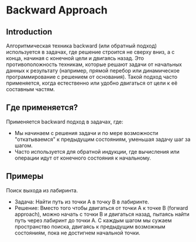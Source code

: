 # Backward Approach


## Introduction
Алгоритмическая техника backward (или обратный подход) используется в задачах, 
где решение строится не сверху вниз, а с конца, начиная с конечной цели и двигаясь назад. 
Это противоположность техникам, которые решают задачи от начальных данных к результату (например, прямой перебор или динамическое программирование с решением от основания). 
Такой подход часто применяется, когда естественно или удобно двигаться от цели к её составным частям.


## Где применяется?
Применяется backward подход в задачах, где:
- Мы начинаем с решения задачи и по мере возможности "откатываемся" к предыдущим состояниям, уменьшая задачу шаг за шагом.
- Часто используется для обратной индукции, где вычисления или операции идут от конечного состояния к начальному.


## Примеры
Поиск выхода из лабиринта.
- Задача: Найти путь из точки A в точку B в лабиринте.
- Решение: Вместо того чтобы двигаться от точки A к точке B (forward approach), 
можно начать с точки B и двигаться назад, пытаясь найти путь через лабиринт до точки A. 
С каждым шагом мы сужаем пространство поиска, двигаясь к предыдущим возможным состояниям, пока не достигнем начальной точки.